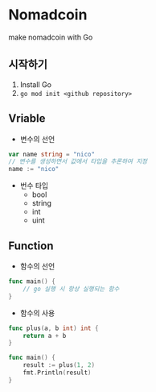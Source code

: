 # Nomadcoin

make nomadcoin with Go

## 시작하기

1. Install Go
2. `go mod init <github repository>`

## Vriable

- 변수의 선언

```go
var name string = "nico"
// 변수를 생성하면서 값에서 타입을 추론하여 지정
name := "nico"
```

- 번수 타입
  - bool
  - string
  - int
  - uint

## Function

- 함수의 선언

```go
func main() {
    // go 실행 시 항상 실행되는 함수
}
```

- 함수의 사용

```go
func plus(a, b int) int {
	return a + b
}

func main() {
	result := plus(1, 2)
	fmt.Println(result)
}
```
